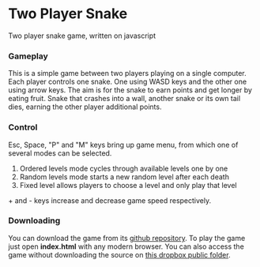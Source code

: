 # Two Player Snake

Two player snake game, written on javascript

### Gameplay

This is a simple game between two players playing on a single computer. Each player controls one snake. One using WASD keys and the other one using arrow keys. The aim is for the snake to earn points and get longer by eating fruit. Snake that crashes into a wall, another snake or its own tail dies, earning the other player additional points.

### Control

Esc, Space, "P" and "M" keys bring up game menu, from which one of several modes can be selected.

1. Ordered levels mode cycles through available levels one by one
2. Random levels mode starts a new random level after each death
3. Fixed level allows players to choose a level and only play that level

\+ and \- keys increase and decrease game speed respectively.

### Downloading

You can download the game from its [github repository][github]. To play the game just open **index.html** with any modern browser. You can also access the game without downloading the source on [this dropbox public folder][dropbox].

[github]: https://github.com/Nika86/Two-player-snake.git
[dropbox]: http://dl.dropbox.com/u/128700649/snake/index.html
